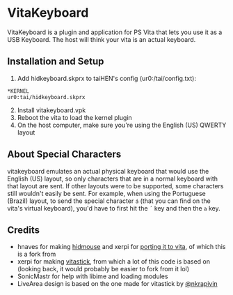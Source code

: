 # VitaKeyboard
VitaKeyboard is a plugin and application for PS Vita that lets you use it as a USB Keyboard. The host will think your vita is an actual keyboard.

## Installation and Setup
1. Add hidkeyboard.skprx to taiHEN's config (ur0:/tai/config.txt):
```
*KERNEL
ur0:tai/hidkeyboard.skprx
```
2. Install vitakeyboard.vpk
3. Reboot the vita to load the kernel plugin
4. On the host computer, make sure you're using the English (US) QWERTY layout

## About Special Characters
vitakeyboard emulates an actual physical keyboard that would use the English (US) layout, so only characters that are in a normal keyboard with that layout are sent.
If other layouts were to be supported, some characters still wouldn't easily be sent. For example, when using the Portuguese (Brazil) layout, to send the special character `á` (that you can find on the vita's virtual keyboard), you'd have to first hit the `´` key and then the `a` key.

## Credits
- hnaves for making [hidmouse](https://github.com/esxgx/hidmouse) and xerpi for [porting it to vita](https://github.com/xerpi/hidmouse), of which this is a fork from
- xerpi for making [vitastick](https://github.com/xerpi/vitastick), from which a lot of this code is based on (looking back, it would probably be easier to fork from it lol)
- SonicMastr for help with libime and loading modules
- LiveArea design is based on the one made for vitastick by [@nkrapivin](https://github.com/nkrapivin)